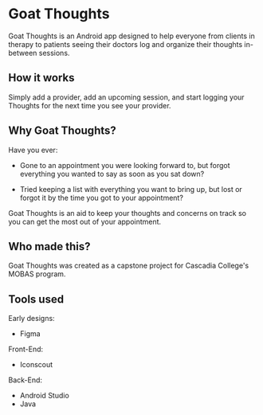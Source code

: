 # Goat Thoughts
Goat Thoughts is an Android app designed to help everyone from clients in therapy to patients seeing their doctors log and organize their thoughts in-between sessions.

## How it works
Simply add a provider, add an upcoming session, and start logging your Thoughts for the next time you see your provider. 

## Why Goat Thoughts?
Have you ever: 
- Gone to an appointment you were looking forward to, but forgot everything you wanted to say as soon as 
you sat down?

- Tried keeping a list with everything you want to bring up, but lost or forgot it by the time you got to your appointment?

Goat Thoughts is an aid to keep your thoughts and concerns on track so you can get the most out of your appointment.

## Who made this?

Goat Thoughts was created as a capstone project for Cascadia College's MOBAS program. 

## Tools used

Early designs:
- Figma 

Front-End:
- Iconscout

Back-End:
- Android Studio
- Java
